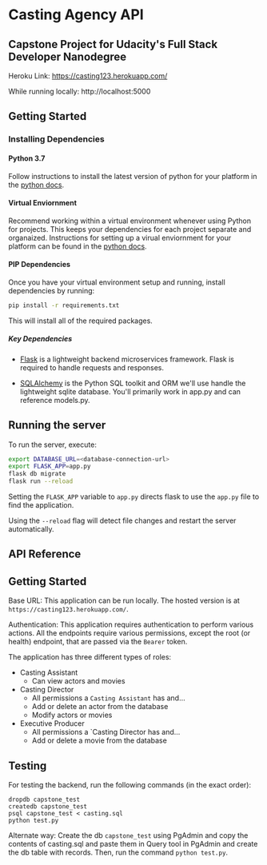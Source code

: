 # Casting Agency API

## Capstone Project for Udacity's Full Stack Developer Nanodegree
Heroku Link: https://casting123.herokuapp.com/

While running locally: http://localhost:5000

## Getting Started

### Installing Dependencies

#### Python 3.7

Follow instructions to install the latest version of python for your platform in the [python docs](https://docs.python.org/3/using/unix.html#getting-and-installing-the-latest-version-of-python).

#### Virtual Enviornment

Recommend working within a virtual environment whenever using Python for projects. This keeps your dependencies for each project separate and organaized. Instructions for setting up a virual enviornment for your platform can be found in the [python docs](https://packaging.python.org/guides/installing-using-pip-and-virtual-environments/).

#### PIP Dependencies

Once you have your virtual environment setup and running, install dependencies by running:

```bash
pip install -r requirements.txt
```

This will install all of the required packages.

##### Key Dependencies

- [Flask](http://flask.pocoo.org/)  is a lightweight backend microservices framework. Flask is required to handle requests and responses.

- [SQLAlchemy](https://www.sqlalchemy.org/) is the Python SQL toolkit and ORM we'll use handle the lightweight sqlite database. You'll primarily work in app.py and can reference models.py. 

## Running the server

To run the server, execute:

```bash
export DATABASE_URL=<database-connection-url>
export FLASK_APP=app.py
flask db migrate
flask run --reload
```

Setting the `FLASK_APP` variable to `app.py` directs flask to use the `app.py` file to find the application. 

Using the `--reload` flag will detect file changes and restart the server automatically.

## API Reference

## Getting Started
Base URL: This application can be run locally. The hosted version is at `https://casting123.herokuapp.com/`.

Authentication: This application requires authentication to perform various actions. All the endpoints require
various permissions, except the root (or health) endpoint, that are passed via the `Bearer` token.

The application has three different types of roles:
- Casting Assistant
  - Can view actors and movies
- Casting Director
  - All permissions a `Casting Assistant` has and…
  - Add or delete an actor from the database
  - Modify actors or movies
- Executive Producer
  - All permissions a `Casting Director has and…
  - Add or delete a movie from the database



## Testing
For testing the backend, run the following commands (in the exact order):
```
dropdb capstone_test
createdb capstone_test
psql capstone_test < casting.sql
python test.py
```

Alternate way: Create the db `capstone_test` using PgAdmin and copy the contents of casting.sql and paste them
in Query tool in PgAdmin and create the db table with records. Then, run the command `python test.py`.